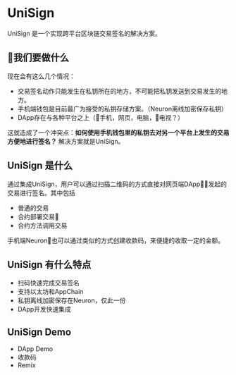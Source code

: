# UniSign

UniSign 是一个实现跨平台区块链交易签名的解决方案。

## 我们要做什么
现在会有这么几个情况：
- 交易签名动作只能发生在私钥所在的地方，不可能把私钥发送到交易发生的地方。
- 手机端钱包是目前最广为接受的私钥存储方案。（Neuron离线加密保存私钥）
- DApp存在与各种平台之上（手机，网页，电脑，电视？）

这就造成了一个冲突点：**如何使用手机钱包里的私钥去对另一个平台上发生的交易方便地进行签名？**
解决方案就是UniSign。

## UniSign 是什么

通过集成UniSign，用户可以通过扫描二维码的方式直接对网页端DApp发起的交易进行签名。其中包括
* 普通的交易
* 合约部署交易
* 合约方法调用交易

手机端Neuron也可以通过类似的方式创建收款码，来便捷的收取一定的金额。

## UniSign 有什么特点
* 扫码快速完成交易签名
* 支持以太坊和AppChain
* 私钥离线加密保存在Neuron，仅此一份
* DApp开发快速集成

## UniSign Demo
* DApp Demo
* 收款码
* Remix